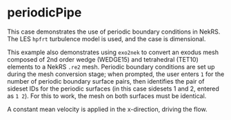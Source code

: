 # periodicPipe

This case demonstrates the use of periodic boundary conditions in NekRS. The LES `hpfrt` turbulence model is used, and the case is dimensional.

This example also demonstrates using `exo2nek` to convert an exodus mesh composed of 2nd order wedge (WEDGE15) and tetrahedral (TET10) elements to a NekRS `.re2` mesh. Periodic boundary conditions are set up during the mesh conversion stage; when prompted, the user enters `1` for the number of periodic boundary surface pairs, then identifies the pair of sideset IDs for the periodic surfaces (in this case sidesets 1 and 2, entered as `1 2`). For this to work, the mesh on both surfaces must be identical.

A constant mean velocity is applied in the x-direction, driving the flow.